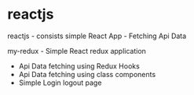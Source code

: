 # reactjs
reactjs - consists simple React App 
        - Fetching Api Data
        
my-redux - Simple React redux application
- Api Data fetching using Redux Hooks 
- Api Data fetching using class components 
- Simple Login logout page
